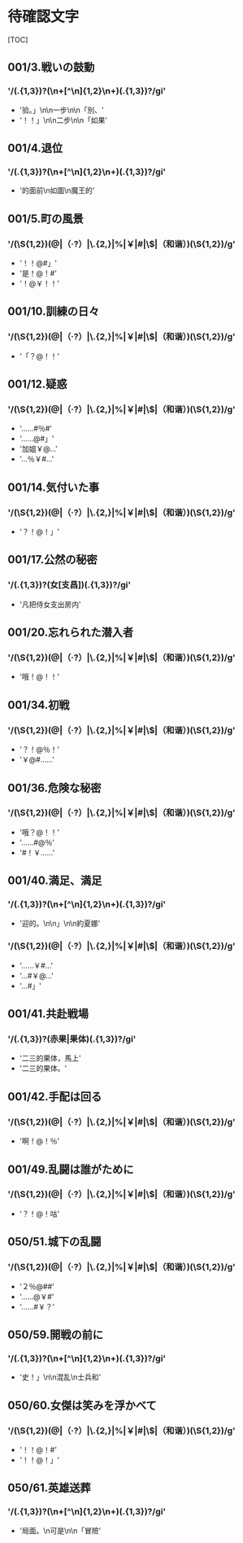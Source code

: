 # 待確認文字

[TOC]

## 001/3.戦いの鼓動

### '/(.{1,3})?(\n+[^\n]{1,2}\n+)(.{1,3})?/gi'

- '验。」\n\n一步\n\n「別、'
- '！！」\n\n二步\n\n「如果'


## 001/4.退位

### '/(.{1,3})?(\n+[^\n]{1,2}\n+)(.{1,3})?/gi'

- '的面前\n如圖\n魔王的'


## 001/5.町の風景

### '/(\\S{1,2})(@|（·?）|\\.{2,}|%|￥|#|\\$|（和谐）)(\\S{1,2})/g'

- '！！@#」'
- '是！@！#'
- '！@￥！！'


## 001/10.訓練の日々

### '/(\\S{1,2})(@|（·?）|\\.{2,}|%|￥|#|\\$|（和谐）)(\\S{1,2})/g'

- '「？@！！'


## 001/12.疑惑

### '/(\\S{1,2})(@|（·?）|\\.{2,}|%|￥|#|\\$|（和谐）)(\\S{1,2})/g'

- '……#％#'
- '……@#」'
- '加姐￥@…'
- '…％￥#…'


## 001/14.気付いた事

### '/(\\S{1,2})(@|（·?）|\\.{2,}|%|￥|#|\\$|（和谐）)(\\S{1,2})/g'

- '？！@！」'


## 001/17.公然の秘密

### '/(.{1,3})?(女[支昌])(.{1,3})?/gi'

- '凡把侍女支出房内'


## 001/20.忘れられた潜入者

### '/(\\S{1,2})(@|（·?）|\\.{2,}|%|￥|#|\\$|（和谐）)(\\S{1,2})/g'

- '哦！@！！'


## 001/34.初戦

### '/(\\S{1,2})(@|（·?）|\\.{2,}|%|￥|#|\\$|（和谐）)(\\S{1,2})/g'

- '？！@％！'
- '￥@#……'


## 001/36.危険な秘密

### '/(\\S{1,2})(@|（·?）|\\.{2,}|%|￥|#|\\$|（和谐）)(\\S{1,2})/g'

- '哦？@！！'
- '……#@％'
- '#！￥……'


## 001/40.満足、満足

### '/(.{1,3})?(\n+[^\n]{1,2}\n+)(.{1,3})?/gi'

- '迎的。\n\n」\n\n約夏娜'

### '/(\\S{1,2})(@|（·?）|\\.{2,}|%|￥|#|\\$|（和谐）)(\\S{1,2})/g'

- '……￥#…'
- '…#￥@…'
- '…#」'


## 001/41.共赴戦場

### '/(.{1,3})?(赤果|果体)(.{1,3})?/gi'

- '二三的果体，馬上'
- '二三的果体。'


## 001/42.手配は回る

### '/(\\S{1,2})(@|（·?）|\\.{2,}|%|￥|#|\\$|（和谐）)(\\S{1,2})/g'

- '啊！@！％'


## 001/49.乱闘は誰がために

### '/(\\S{1,2})(@|（·?）|\\.{2,}|%|￥|#|\\$|（和谐）)(\\S{1,2})/g'

- '？！@！咕'


## 050/51.城下の乱闘

### '/(\\S{1,2})(@|（·?）|\\.{2,}|%|￥|#|\\$|（和谐）)(\\S{1,2})/g'

- '２％@##'
- '……@￥#'
- '……#￥？'


## 050/59.開戦の前に

### '/(.{1,3})?(\n+[^\n]{1,2}\n+)(.{1,3})?/gi'

- '史！」\n\n混乱\n士兵和'


## 050/60.女傑は笑みを浮かべて

### '/(\\S{1,2})(@|（·?）|\\.{2,}|%|￥|#|\\$|（和谐）)(\\S{1,2})/g'

- '！！@！#'
- '！！@！」'


## 050/61.英雄送葬

### '/(.{1,3})?(\n+[^\n]{1,2}\n+)(.{1,3})?/gi'

- '局面。\n可是\n\n「冒險'
